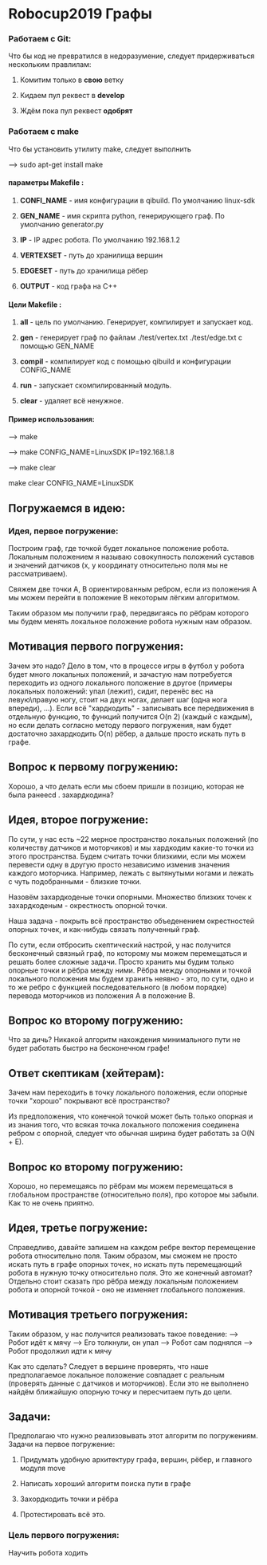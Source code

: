 # Robocup2019 Графы

### Работаем с Git:
Что бы код не превратился в недоразумение, следует придерживаться нескольким правлилам:

1) Комитим только в __свою__ ветку

2) Кидаем пул реквест в __develop__

3) Ждём пока пул реквест __одобрят__

### Работаем с make

Что бы установить утилиту make, следует выполнить

--> sudo apt-get install make

#### параметры __Makefile__ :

1) __CONFI_NAME__ - имя конфигурации в qibuild. По умолчанию linux-sdk

2) __GEN_NAME__ - имя скрипта python, генерирующего граф. По умолчанию generator.py

3) __IP__ - IP адрес робота. По умолчанию 192.168.1.2

4) __VERTEXSET__ - путь до хранилища вершин

5) __EDGESET__ - путь до хранилища рёбер

6) __OUTPUT__ - код графа на С++

#### Цели __Makefile__ :

1) __all__ - цель по умолчанию. Генерирует, компилирует и запускает код.

2) __gen__ - генерирует граф по файлам ./test/vertex.txt ./test/edge.txt с помощью GEN_NAME

3) __compil__ - компилирует код с помощью qibuild и конфигурации CONFIG_NAME

4) __run__ - запускает скомпилированный модуль.

5) __clear__ - удаляет всё ненужное.

#### Пример использования:

--> make

--> make CONFIG_NAME=LinuxSDK IP=192.168.1.8

--> make clear

make clear CONFIG_NAME=LinuxSDK






## Погружаемся в идею:

### Идея, первое погружение:
Построим граф, где точкой будет локальное положение робота. Локальным положением я называю совокупность положений суставов и значений датчиков (x, y координату относительно поля мы не рассматриваем).

Свяжем две точки A, B ориентированным ребром, если из положения A мы можем перейти в положение B некоторым лёгким алгоритмом.

Таким образом мы получили граф, передвигаясь по рёбрам которого мы будем менять локальное положение робота нужным нам образом.

## Мотивация первого погружения:
Зачем это надо? Дело в том, что в процессе игры в футбол у робота будет много локальных положений, и зачастую нам потребуется переходить из одного локального положение в другое (примеры локальных положений: упал (лежит), сидит, перенёс вес на левую\правую ногу, стоит на двух ногах, делает шаг (одна нога впереди), ...). Если всё "хардкодить" - записывать все передвижения в отдельную функцию, то функций получится O(n 2) (каждый с каждым), но если делать согласно методу первого погружения, нам будет достаточно захардкодить O(n) рёбер, а дальше просто искать путь в графе.

## Вопрос к первому погружению:
Хорошо, а что делать если мы сбоем пришли в позицию, которая не была ранееcd . захардкодина?

## Идея, второе погружение:
По сути, у нас есть ~22 мерное пространство локальных положений (по количеству датчиков и моторчиков) и мы хардкодим какие-то точки из этого пространства. Будем считать точки близкими, если мы можем перевести одну в другую просто независимо изменив значения каждого моторчика. Например, лежать с вытянутыми ногами и лежать с чуть подобранными - близкие точки.

Назовём захардкоденые точки опорными. Множество близких точек к захардкоденым - окрестность опорной точки.

Наша задача - покрыть всё пространство объеденением окрестностей опорных точек, и как-нибудь связать полученный граф.

По сути, если отбросить скептический настрой, у нас получится бесконечный связный граф, по которому мы можем перемещаться и решать более сложные задачи. Просто хранить мы будим только опорные точки и рёбра между ними. Рёбра между опорными и точкой локального положения мы будем хранить неявно - это, по сути, одно и то же ребро с функцией последовательного (в любом порядке) перевода моторчиков из положения A в положение B.

## Вопрос ко второму погружению:
Что за дичь? Никакой алгоритм нахождения минимального пути не будет работать быстро на бесконечном графе!

## Ответ скептикам (хейтерам):
Зачем нам переходить в точку локального положения, если опорные точки "хорошо" покрывают всё пространство?

Из предположения, что конечной точкой может быть только опорная и из знания того, что всякая точка локального положения соединена ребром с опорной, следует что обычная ширина будет работать за O(N + E).

## Вопрос ко второму погружению:
Хорошо, но перемещаясь по рёбрам мы можем перемещаться в глобальном пространстве (относительно поля), про которое мы забыли. Как то не очень приятно.

## Идея, третье погружение:
Справедливо, давайте запишем на каждом ребре вектор перемещение робота относительно поля. Таким образом, мы сможем не просто искать путь в графе опорных точек, но искать путь перемещающий робота в нужную точку относительно поля. Это же конечный автомат? Отдельно стоит сказать про рёбра между локальным положением робота и опорной точкой - оно не изменяет глобального положения.

## Мотивация третьего погружения:
Таким образом, у нас получится реализовать такое поведение:
--> Робот идёт к мячу
--> Его толкнули, он упал
--> Робот сам поднялся
--> Робот продолжил идти к мячу

Как это сделать? Следует в вершине проверять, что наше предполагаемое локальное положение совпадает с реальным (проверять данные с датчиков и моторчиков). Если это не выполнено найдём ближайшую опорную точку и пересчитаем путь до цели.

## Задачи:
Предполагаю что нужно реализовывать этот алгоритм по погружениям.
Задачи на первое погружение:

1) Придумать удобную архитектуру графа, вершин, рёбер, и главного модуля move

2) Написать хороший алгоритм поиска пути в графе

3) Захордкодить точки и рёбра

4) Протестировать всё это.

### Цель первого погружения:
Научить робота ходить
